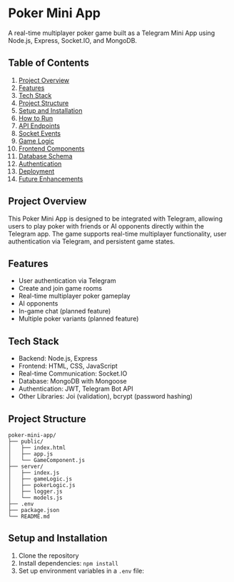 # Poker Mini App

A real-time multiplayer poker game built as a Telegram Mini App using Node.js, Express, Socket.IO, and MongoDB.

## Table of Contents

1. [Project Overview](#project-overview)
2. [Features](#features)
3. [Tech Stack](#tech-stack)
4. [Project Structure](#project-structure)
5. [Setup and Installation](#setup-and-installation)
6. [How to Run](#how-to-run)
7. [API Endpoints](#api-endpoints)
8. [Socket Events](#socket-events)
9. [Game Logic](#game-logic)
10. [Frontend Components](#frontend-components)
11. [Database Schema](#database-schema)
12. [Authentication](#authentication)
13. [Deployment](#deployment)
14. [Future Enhancements](#future-enhancements)

## Project Overview

This Poker Mini App is designed to be integrated with Telegram, allowing users to play poker with friends or AI opponents directly within the Telegram app. The game supports real-time multiplayer functionality, user authentication via Telegram, and persistent game states.

## Features

- User authentication via Telegram
- Create and join game rooms
- Real-time multiplayer poker gameplay
- AI opponents
- In-game chat (planned feature)
- Multiple poker variants (planned feature)

## Tech Stack

- Backend: Node.js, Express
- Frontend: HTML, CSS, JavaScript
- Real-time Communication: Socket.IO
- Database: MongoDB with Mongoose
- Authentication: JWT, Telegram Bot API
- Other Libraries: Joi (validation), bcrypt (password hashing)

## Project Structure

```
poker-mini-app/
├── public/
│   ├── index.html
│   ├── app.js
│   └── GameComponent.js
├── server/
│   ├── index.js
│   ├── gameLogic.js
│   ├── pokerLogic.js
│   ├── logger.js
│   └── models.js
├── .env
├── package.json
└── README.md
```

## Setup and Installation

1. Clone the repository
2. Install dependencies: `npm install`
3. Set up environment variables in a `.env` file:
   ```
